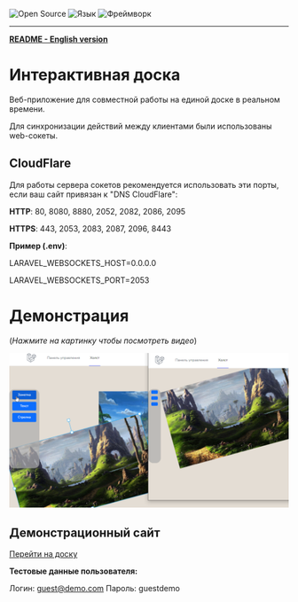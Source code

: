![Open Source](https://img.shields.io/badge/Open_source-yes-brightgreen.svg)
![Язык](https://img.shields.io/badge/Язык-PHP-blue.svg)
![Фреймворк](https://img.shields.io/badge/Фреймворк-Laravel-red.svg)

---

**[README - English version](README/EN.md)**

# Интерактивная доска
Веб-приложение для совместной работы на единой доске в реальном времени.

Для синхронизации действий между клиентами были использованы web-сокеты.

## CloudFlare

Для работы сервера сокетов рекомендуется использовать эти порты, если ваш сайт привязан к "DNS CloudFlare":

**HTTP**: 80, 8080, 8880, 2052, 2082, 2086, 2095

**HTTPS**: 443, 2053, 2083, 2087, 2096, 8443

**Пример (.env)**:

LARAVEL_WEBSOCKETS_HOST=0.0.0.0

LARAVEL_WEBSOCKETS_PORT=2053

# Демонстрация

(*Нажмите на картинку чтобы посмотреть видео*)

[![YouTube DEMO](README/demo-pic-1.png)](https://www.youtube.com/watch?v=lI8tVwFraBo)

## Демонстрационный сайт

[Перейти на доску](https://board.vincy.ru)

**Тестовые данные пользователя:**

Логин: guest@demo.com
Пароль: guestdemo